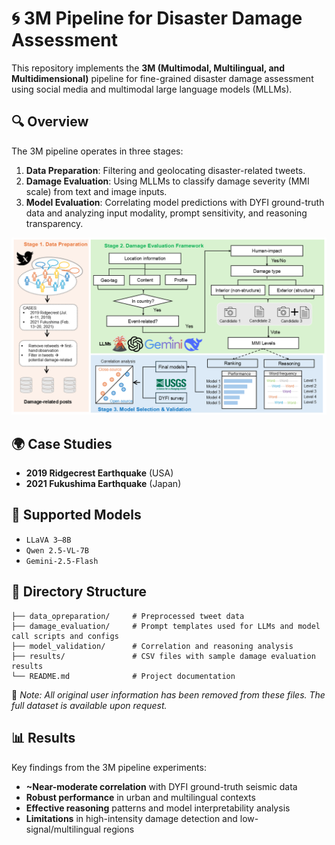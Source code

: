 # 🌀 3M Pipeline for Disaster Damage Assessment

This repository implements the **3M (Multimodal, Multilingual, and Multidimensional)** pipeline for fine-grained disaster damage assessment using social media and multimodal large language models (MLLMs).

## 🔍 Overview

The 3M pipeline operates in three stages:

1. **Data Preparation**: Filtering and geolocating disaster-related tweets.  
2. **Damage Evaluation**: Using MLLMs to classify damage severity (MMI scale) from text and image inputs.  
3. **Model Evaluation**: Correlating model predictions with DYFI ground-truth data and analyzing input modality, prompt sensitivity, and reasoning transparency.

![Framework](images/framework.png)

## 🌍 Case Studies

- **2019 Ridgecrest Earthquake** (USA)  
- **2021 Fukushima Earthquake** (Japan)

## 🤖 Supported Models

- `LLaVA 3–8B`  
- `Qwen 2.5-VL-7B`  
- `Gemini-2.5-Flash`

## 📁 Directory Structure

```text
├── data_opreparation/     # Preprocessed tweet data  
├── damage_evaluation/     # Prompt templates used for LLMs and model call scripts and configs  
├── model_validation/      # Correlation and reasoning analysis  
├── results/               # CSV files with sample damage evaluation results  
└── README.md              # Project documentation  
```



📌 *Note: All original user information has been removed from these files. The full dataset is available upon request.*

## 📊 Results

Key findings from the 3M pipeline experiments:

- **~Near-moderate correlation** with DYFI ground-truth seismic data  
- **Robust performance** in urban and multilingual contexts  
- **Effective reasoning** patterns and model interpretability analysis  
- **Limitations** in high-intensity damage detection and low-signal/multilingual regions





